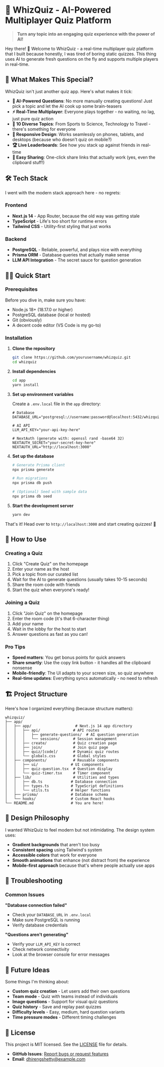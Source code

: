 
# 🧠 WhizQuiz - AI-Powered Multiplayer Quiz Platform

> **Turn any topic into an engaging quiz experience with the power of AI!**

Hey there! 👋 Welcome to WhizQuiz - a real-time multiplayer quiz platform that I built because honestly, I was tired of boring static quizzes. This thing uses AI to generate fresh questions on the fly and supports multiple players in real-time.

## 🚀 What Makes This Special?

WhizQuiz isn't just another quiz app. Here's what makes it tick:

- **🤖 AI-Powered Questions**: No more manually creating questions! Just pick a topic and let the AI cook up some brain-teasers
- **⚡ Real-Time Multiplayer**: Everyone plays together - no waiting, no lag, just pure quiz action
- **🎯 10 Diverse Topics**: From Sports to Science, Technology to Travel - there's something for everyone
- **📱 Responsive Design**: Works seamlessly on phones, tablets, and desktops (because who doesn't quiz on mobile?)
- **🏆 Live Leaderboards**: See how you stack up against friends in real-time
- **🔗 Easy Sharing**: One-click share links that actually work (yes, even the clipboard stuff!)

## 🛠️ Tech Stack

I went with the modern stack approach here - no regrets:

### Frontend
- **Next.js 14** - App Router, because the old way was getting stale
- **TypeScript** - Life's too short for runtime errors
- **Tailwind CSS** - Utility-first styling that just works

### Backend
- **PostgreSQL** - Reliable, powerful, and plays nice with everything
- **Prisma ORM** - Database queries that actually make sense
- **LLM API Integration** - The secret sauce for question generation


## 🏃‍♂️ Quick Start

### Prerequisites

Before you dive in, make sure you have:
- Node.js 18+ (18.17.0 or higher)
- PostgreSQL database (local or hosted)
- Git (obviously)
- A decent code editor (VS Code is my go-to)

### Installation

1. **Clone the repository**
   ```bash
   git clone https://github.com/yourusername/whizquiz.git
   cd whizquiz
   ```

2. **Install dependencies**
   ```bash
   cd app
   yarn install
   ```

3. **Set up environment variables**
   
   Create a `.env.local` file in the `app` directory:
   ```env
   # Database
   DATABASE_URL="postgresql://username:password@localhost:5432/whizquiz"
   
   # AI API
   LLM_API_KEY="your-api-key-here"
   
   # NextAuth (generate with: openssl rand -base64 32)
   NEXTAUTH_SECRET="your-secret-key-here"
   NEXTAUTH_URL="http://localhost:3000"
   ```

4. **Set up the database**
   ```bash
   # Generate Prisma client
   npx prisma generate
   
   # Run migrations
   npx prisma db push
   
   # (Optional) Seed with sample data
   npx prisma db seed
   ```

5. **Start the development server**
   ```bash
   yarn dev
   ```

That's it! Head over to `http://localhost:3000` and start creating quizzes! 🎉

## 📖 How to Use

### Creating a Quiz
1. Click "Create Quiz" on the homepage
2. Enter your name as the host
3. Pick a topic from our curated list
4. Wait for the AI to generate questions (usually takes 10-15 seconds)
5. Share the room code with friends
6. Start the quiz when everyone's ready!

### Joining a Quiz
1. Click "Join Quiz" on the homepage
2. Enter the room code (it's that 6-character thing)
3. Add your name
4. Wait in the lobby for the host to start
5. Answer questions as fast as you can!

### Pro Tips
- **Speed matters**: You get bonus points for quick answers
- **Share smartly**: Use the copy link button - it handles all the clipboard nonsense
- **Mobile-friendly**: The UI adapts to your screen size, so quiz anywhere
- **Real-time updates**: Everything syncs automatically - no need to refresh

## 🏗️ Project Structure

Here's how I organized everything (because structure matters):

```
whizquiz/
├── app/
│   ├── app/                    # Next.js 14 app directory
│   │   ├── api/               # API routes
│   │   │   ├── generate-questions/  # AI question generation
│   │   │   └── sessions/      # Session management
│   │   ├── create/            # Quiz creation page
│   │   ├── join/              # Join quiz page
│   │   ├── quiz/[code]/       # Dynamic quiz routes
│   │   └── globals.css        # Global styles
│   ├── components/            # Reusable components
│   │   ├── ui/               # UI components
│   │   ├── quiz-question.tsx  # Question display
│   │   └── quiz-timer.tsx     # Timer component
│   ├── lib/                   # Utilities and types
│   │   ├── db.ts             # Database connection
│   │   ├── types.ts          # TypeScript definitions
│   │   └── utils.ts          # Helper functions
│   ├── prisma/               # Database schema
│   └── hooks/                # Custom React hooks
└── README.md                 # You are here!
```

## 🎨 Design Philosophy

I wanted WhizQuiz to feel modern but not intimidating. The design system uses:
- **Gradient backgrounds** that aren't too busy
- **Consistent spacing** using Tailwind's system
- **Accessible colors** that work for everyone
- **Smooth animations** that enhance (not distract from) the experience
- **Mobile-first approach** because that's where people actually use apps

## 🚨 Troubleshooting

### Common Issues

**"Database connection failed"**
- Check your `DATABASE_URL` in `.env.local`
- Make sure PostgreSQL is running
- Verify database credentials

**"Questions aren't generating"**
- Verify your `LLM_API_KEY` is correct
- Check network connectivity
- Look at the browser console for error messages


## 🎯 Future Ideas

Some things I'm thinking about:
- **Custom quiz creation** - Let users add their own questions
- **Team mode** - Quiz with teams instead of individuals
- **Image questions** - Support for visual quiz questions
- **Quiz history** - Save and replay past quizzes
- **Difficulty levels** - Easy, medium, hard question variants
- **Time pressure modes** - Different timing challenges

## 📄 License

This project is MIT licensed. See the [LICENSE](LICENSE) file for details.


- **GitHub Issues**: [Report bugs or request features](https://github.com/dhirengshetty14/whizquiz/issues)
- **Email**: dhirengshetty@example.com
